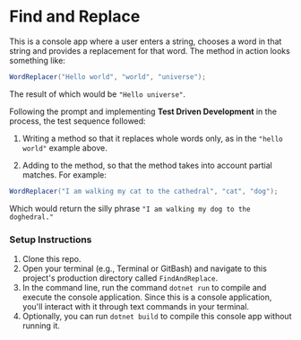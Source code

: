# Find and Replace

This is a console app where a user enters a string, chooses a word in that string and provides a replacement for that word. The method in action looks something like:
```csharp
WordReplacer("Hello world", "world", "universe");
```
The result of which would be `"Hello universe"`.

Following the prompt and implementing **Test Driven Development** in the process, the test sequence followed:

1. Writing a method so that it replaces whole words only, as in the `"hello world"` example above.

2. Adding to the method, so that the method takes into account partial matches. For example:
```csharp
WordReplacer("I am walking my cat to the cathedral", "cat", "dog");
```
Which would return the silly phrase `"I am walking my dog to the doghedral."`

### Setup Instructions

1. Clone this repo.
2. Open your terminal (e.g., Terminal or GitBash) and navigate to this project's production directory called `FindAndReplace`.
3. In the command line, run the command `dotnet run` to compile and execute the console application. Since this is a console application, you'll interact with it through text commands in your terminal.
4. Optionally, you can run `dotnet build` to compile this console app without running it.